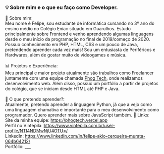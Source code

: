 ###  💡 Sobre mim e o que eu faço como Developer.
🤔 Sobre mim: <br>
Meu nome é Felipe, sou estudante de informática cursando no 3º ano do ensino médio no Colégio Eniac situado em Guarulhos. Estudo principalmente sobre Frontend e venho aprendendo algumas linguagens desde o meu início da programação no final de 2019/começo de 2020. Possuo conhecimento em PHP, HTML, CSS e um pouco de Java, pretendendo aprender cada vez mais! Sou um entusiasta de Periféricos e Hardwares, além de gostar muito de videogames e música. <br><br>
📊 Projetos e Experiência: <br>
Meu principal e maior projeto atualmente são trabalhos como Freelancer juntamente com uma equipe chamada <a href="https://phogtech.vercel.app">Phog Tech</a>, onde realizamos desenvolvimento web. Além disso, possuo um portfólio a partir de projetos do colégio, que se iniciam desde HTML até PHP e Java. <br><br>
🌱 O que pretendo aprender?: <br>
Atualmente, pretendo aprender a linguagem Python, já que a vejo como uma linguagem chamativa e importante para o meu desenvolvimento como programador. Quero aprender mais sobre JavaScript também.
📍 Links: <br>
Site da minha equipe: https://phogtech.vercel.app <br>
Perfil no Vintepila: https://www.vintepila.com.br/user-profile/NTI4NDMwNjU4OTU=/ <br>
LinkedIn: https://www.linkedin.com/in/felipe-akio-cerqueira-murata-064b64212/ <br>
Portfólio: ___
